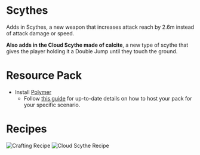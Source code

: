 # Scythes

Adds in Scythes, a new weapon that increases attack reach by 2.6m instead of attack damage or speed.

**Also adds in the Cloud Scythe made of calcite**, a new type of scythe that gives the player holding it a Double Jump until they touch the ground.

# Resource Pack
- Install [Polymer](https://modrinth.com/mod/polymer)
  - Follow [this guide](https://polymer.pb4.eu/latest/user/resource-pack-hosting/) for up-to-date details on how to host your pack for your specific scenario.

# Recipes
![Crafting Recipe](https://cdn.modrinth.com/data/cached_images/82291a48888473be6a6e7a6282180b81a73ff226.png)
![Cloud Scythe Recipe](https://cdn.modrinth.com/data/cached_images/9b9866875b6053ef5b8a6fa8eabce531a30a275b.png)